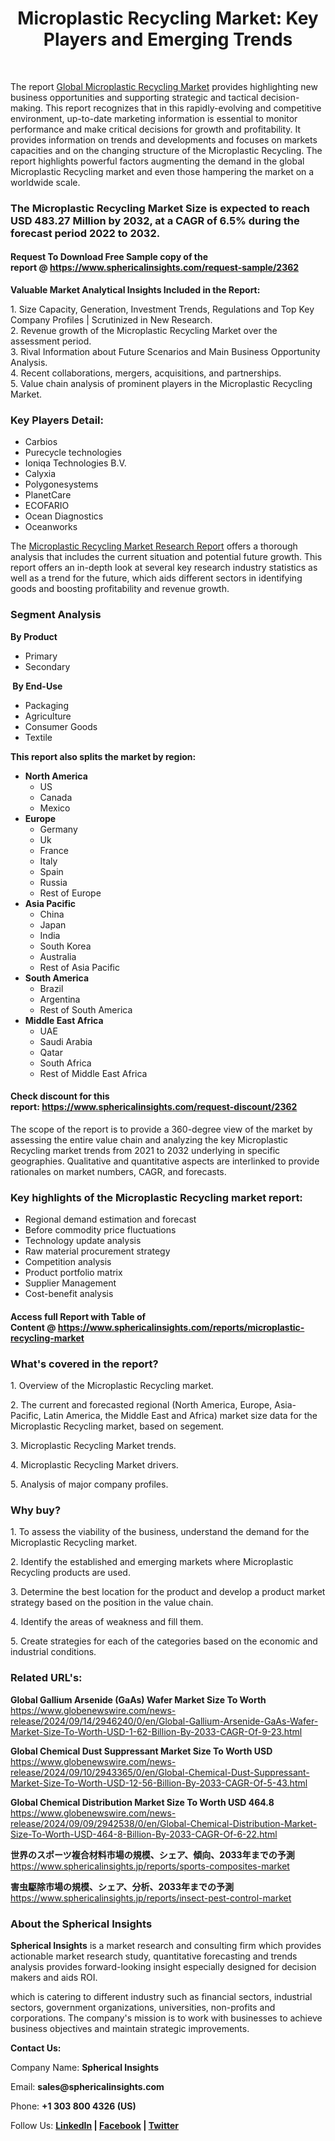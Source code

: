 <h1 style="text-align: center;">Microplastic Recycling Market: Key Players and Emerging Trends</h1>
<p>&nbsp;</p>
<p>The report&nbsp;<a href="https://www.sphericalinsights.com/reports/microplastic-recycling-market" target="_blank" rel="noopener noreferrer">Global Microplastic Recycling Market</a>&nbsp;provides highlighting new business opportunities and supporting strategic and tactical decision-making. This report recognizes that in this rapidly-evolving and competitive environment, up-to-date marketing information is essential to monitor performance and make critical decisions for growth and profitability. It provides information on trends and developments and focuses on markets capacities and on the changing structure of the Microplastic Recycling. The report highlights powerful factors augmenting the demand in the global Microplastic Recycling market and even those hampering the market on a worldwide scale.&nbsp;</p>
<h3>The Microplastic Recycling Market Size is expected to reach USD 483.27 Million by 2032, at a CAGR of 6.5% during the forecast period 2022 to 2032.</h3>
<h4>Request To Download Free Sample copy of the report&nbsp;@&nbsp;<a href="https://www.sphericalinsights.com/request-sample/2362" target="_blank" rel="noopener noreferrer">https://www.sphericalinsights.com/request-sample/2362</a></h4>
<p><strong>Valuable Market Analytical Insights Included in the Report:</strong></p>
<p>1. Size Capacity, Generation, Investment Trends, Regulations and Top Key Company Profiles | Scrutinized in New Research.<br />2. Revenue growth of the Microplastic Recycling Market over the assessment period.<br />3. Rival Information about Future Scenarios and Main Business Opportunity Analysis.<br />4. Recent collaborations, mergers, acquisitions, and partnerships.<br />5. Value chain analysis of prominent players in the Microplastic Recycling Market.</p>
<h3><strong>Key Players Detail:</strong></h3>
<ul>
<li>Carbios</li>
<li>Purecycle technologies</li>
<li>Ioniqa Technologies B.V.</li>
<li>Calyxia</li>
<li>Polygonesystems</li>
<li>PlanetCare</li>
<li>ECOFARIO</li>
<li>Ocean Diagnostics</li>
<li>Oceanworks</li>
</ul>
<p>The&nbsp;<a href="https://www.sphericalinsights.com/reports/microplastic-recycling-market" target="_blank" rel="noopener noreferrer">Microplastic Recycling Market Research Report</a>&nbsp;offers a thorough analysis that includes the current situation and potential future growth. This report offers an in-depth look at several key research industry statistics as well as a trend for the future, which aids different sectors in identifying goods and boosting profitability and revenue growth.</p>
<h3><strong>Segment Analysis</strong></h3>
<p><strong>By Product</strong></p>
<ul>
<li>Primary</li>
<li>Secondary</li>
</ul>
<p><strong>&nbsp;By End-Use</strong></p>
<ul>
<li>Packaging</li>
<li>Agriculture</li>
<li>Consumer Goods</li>
<li>Textile</li>
</ul>
<p><strong>This report also splits the market by region:</strong></p>
<ul>
<li><strong>North America</strong>
<ul>
<li>US</li>
<li>Canada</li>
<li>Mexico</li>
</ul>
</li>
<li><strong>Europe</strong>
<ul>
<li>Germany</li>
<li>Uk</li>
<li>France</li>
<li>Italy</li>
<li>Spain</li>
<li>Russia</li>
<li>Rest of Europe</li>
</ul>
</li>
<li><strong>Asia Pacific</strong>
<ul>
<li>China</li>
<li>Japan</li>
<li>India</li>
<li>South Korea</li>
<li>Australia</li>
<li>Rest of Asia Pacific</li>
</ul>
</li>
<li><strong>South America</strong>
<ul>
<li>Brazil</li>
<li>Argentina</li>
<li>Rest of South America</li>
</ul>
</li>
<li><strong>Middle East Africa</strong>
<ul>
<li>UAE</li>
<li>Saudi Arabia</li>
<li>Qatar</li>
<li>South Africa</li>
<li>Rest of Middle East Africa</li>
</ul>
</li>
</ul>
<h4>Check discount for this report:&nbsp;<a href="https://www.sphericalinsights.com/request-discount/2362" target="_blank" rel="noopener noreferrer">https://www.sphericalinsights.com/request-discount/2362</a></h4>
<p>The scope of the report is to provide a 360-degree view of the market by assessing the entire value chain and analyzing the key Microplastic Recycling market trends from 2021 to 2032 underlying in specific geographies. Qualitative and quantitative aspects are interlinked to provide rationales on market numbers, CAGR, and forecasts.</p>
<h3><strong>Key highlights of the Microplastic Recycling market report:</strong></h3>
<ul>
<li>Regional demand estimation and forecast</li>
<li>Before commodity price fluctuations</li>
<li>Technology update analysis</li>
<li>Raw material procurement strategy</li>
<li>Competition analysis</li>
<li>Product portfolio matrix</li>
<li>Supplier Management</li>
<li>Cost-benefit analysis</li>
</ul>
<h4>Access full Report with Table of Content&nbsp;@&nbsp;<a href="https://www.sphericalinsights.com/reports/microplastic-recycling-market" target="_blank" rel="noopener noreferrer">https://www.sphericalinsights.com/reports/microplastic-recycling-market</a></h4>
<h3><strong>What's covered in the report?</strong></h3>
<p>1. Overview of the Microplastic Recycling market.</p>
<p>2. The current and forecasted regional (North America, Europe, Asia-Pacific, Latin America, the Middle East and Africa) market size data for the Microplastic Recycling market, based on segement.</p>
<p>3. Microplastic Recycling Market trends.</p>
<p>4. Microplastic Recycling Market drivers.</p>
<p>5. Analysis of major company profiles.</p>
<h3><strong>Why buy?</strong></h3>
<p>1. To assess the viability of the business, understand the demand for the Microplastic Recycling market.</p>
<p>2. Identify the established and emerging markets where Microplastic Recycling products are used.</p>
<p>3. Determine the best location for the product and develop a product market strategy based on the position in the value chain.</p>
<p>4. Identify the areas of weakness and fill them.</p>
<p>5. Create strategies for each of the categories based on the economic and industrial conditions.</p>
<h3><strong>Related URL's:</strong></h3>
<p><strong>Global Gallium Arsenide (GaAs) Wafer Market Size To Worth</strong><br /><a href="https://www.globenewswire.com/news-release/2024/09/14/2946240/0/en/Global-Gallium-Arsenide-GaAs-Wafer-Market-Size-To-Worth-USD-1-62-Billion-By-2033-CAGR-Of-9-23.html" rel="nofollow">https://www.globenewswire.com/news-release/2024/09/14/2946240/0/en/Global-Gallium-Arsenide-GaAs-Wafer-Market-Size-To-Worth-USD-1-62-Billion-By-2033-CAGR-Of-9-23.html</a>&nbsp;</p>
<p><strong>Global Chemical Dust Suppressant Market Size To Worth USD</strong><br /><a href="https://www.globenewswire.com/news-release/2024/09/10/2943365/0/en/Global-Chemical-Dust-Suppressant-Market-Size-To-Worth-USD-12-56-Billion-By-2033-CAGR-Of-5-43.html" rel="nofollow">https://www.globenewswire.com/news-release/2024/09/10/2943365/0/en/Global-Chemical-Dust-Suppressant-Market-Size-To-Worth-USD-12-56-Billion-By-2033-CAGR-Of-5-43.html</a>&nbsp;</p>
<p><strong>Global Chemical Distribution Market Size To Worth USD 464.8</strong><br /><a href="https://www.globenewswire.com/news-release/2024/09/09/2942538/0/en/Global-Chemical-Distribution-Market-Size-To-Worth-USD-464-8-Billion-By-2033-CAGR-Of-6-22.html" rel="nofollow">https://www.globenewswire.com/news-release/2024/09/09/2942538/0/en/Global-Chemical-Distribution-Market-Size-To-Worth-USD-464-8-Billion-By-2033-CAGR-Of-6-22.html</a>&nbsp;</p>
<p><strong>世界のスポーツ複合材料市場の規模、シェア、傾向、2033年までの予測</strong><br /><a href="https://www.sphericalinsights.jp/reports/sports-composites-market" rel="nofollow">https://www.sphericalinsights.jp/reports/sports-composites-market</a>&nbsp;</p>
<p><strong>害虫駆除市場の規模、シェア、分析、2033年までの予測</strong><br /><a href="https://www.sphericalinsights.jp/reports/insect-pest-control-market" rel="nofollow">https://www.sphericalinsights.jp/reports/insect-pest-control-market</a>&nbsp;</p>
<h3><strong>About the Spherical Insights</strong></h3>
<p><strong>Spherical Insights</strong>&nbsp;is a market research and consulting firm which provides actionable market research study, quantitative forecasting and trends analysis provides forward-looking insight especially designed for decision makers and aids ROI.</p>
<p>which is catering to different industry such as financial sectors, industrial sectors, government organizations, universities, non-profits and corporations. The company's mission is to work with businesses to achieve business objectives and maintain strategic improvements.</p>
<p><strong>Contact Us:</strong></p>
<p>Company Name:&nbsp;<strong>Spherical Insights</strong></p>
<p>Email:&nbsp;<strong>sales@sphericalinsights.com</strong></p>
<p>Phone:&nbsp;<strong>+1 303 800 4326 (US)</strong></p>
<p>Follow Us:&nbsp;<strong><a href="https://www.linkedin.com/company/spherical-insight/" rel="nofollow"><u>LinkedIn</u></a>&nbsp;|&nbsp;<a href="https://www.facebook.com/sphericalinsights22" rel="nofollow"><u>Facebook</u></a>&nbsp;|&nbsp;<a href="https://twitter.com/SInsights_US" rel="nofollow"><u>Twitter</u></a></strong></p>
<p>&nbsp;</p>
<p>&nbsp;</p>
